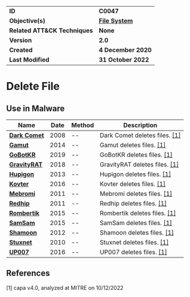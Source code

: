 <table>
<tr>
<td><b>ID</b></td>
<td><b>C0047</b></td>
</tr>
<tr>
<td><b>Objective(s)</b></td>
<td><b><a href="../file-system">File System</a></b></td>
</tr>
<tr>
<td><b>Related ATT&CK Techniques</b></td>
<td><b>None</b></td>
</tr>
<tr>
<td><b>Version</b></td>
<td><b>2.0</b></td>
</tr>
<tr>
<td><b>Created</b></td>
<td><b>4 December 2020</b></td>
</tr>
<tr>
<td><b>Last Modified</b></td>
<td><b>31 October 2022</b></td>
</tr>
</table>


# Delete File


## Use in Malware

|Name|Date|Method|Description|
|---|---|---|---|
|[**Dark Comet**](../xample-malware/dark-comet.md)|2008|--|Dark Comet deletes files. [[1]](#1)|
|[**Gamut**](../xample-malware/gamut.md)|2014|--|Gamut deletes files. [[1]](#1)|
|[**GoBotKR**](../xample-malware/gobotkr.md)|2019|--|GoBotKR deletes files. [[1]](#1)|
|[**GravityRAT**](../xample-malware/gravity-rat.md)|2018|--|GravityRAT deletes files. [[1]](#1)|
|[**Hupigon**](../xample-malware/hupigon.md)|2013|--|Hupigon deletes files. [[1]](#1)|
|[**Kovter**](../xample-malware/kovter.md)|2016|--|Kovter deletes files. [[1]](#1)|
|[**Mebromi**](../xample-malware/mebromi.md)|2011|--|Mebromi deletes files. [[1]](#1)|
|[**Redhip**](../xample-malware/rebhip.md)|2011|--|Redhip deletes files. [[1]](#1)|
|[**Rombertik**](../xample-malware/rombertik.md)|2015|--|Rombertik deletes files. [[1]](#1)|
|[**SamSam**](../xample-malware/samsam.md)|2015|--|SamSam deletes files. [[1]](#1)|
|[**Shamoon**](../xample-malware/shamoon.md)|2012|--|Shamoon deletes files. [[1]](#1)|
|[**Stuxnet**](../xample-malware/stuxnet.md)|2010|--|Stuxnet deletes files. [[1]](#1)|
|[**UP007**](../xample-malware/up007.md)|2016|--|UP007 deletes files. [[1]](#1)|

## References

<a name="1">[1]</a> capa v4.0, analyzed at MITRE on 10/12/2022

